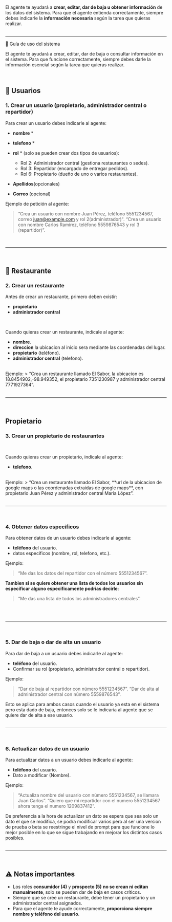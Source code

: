 </br>

El agente te ayudará a **crear, editar, dar de baja u obtener información** de los datos del sistema.
Para que el agente entienda correctamente, siempre debes indicarle la **información necesaria** según la tarea que quieras realizar.  
</br>

---

📘 Guía de uso del sistema

El agente te ayudará a crear, editar, dar de baja o consultar información en el sistema.
Para que funcione correctamente, siempre debes darle la información esencial según la tarea que quieras realizar.

<br>

## 👤 Usuarios

### 1. Crear un usuario (propietario, administrador central o repartidor)
Para crear un usuario debes indicarle al agente:
- **nombre**  *
- **telefono**  *
- **rol** * 
    (solo se pueden crear dos tipos de usuarios):  <br>
  - Rol 2: Administrador central (gestiona restaurantes o sedes).  
  - Rol 3: Repartidor (encargado de entregar pedidos).
  - Rol 6: Propietario (dueño de uno o varios restaurantes).  

- **Apellidos**(opcionales)
- **Correo** (opcional)

Ejemplo de petición al agente:  
> “Crea un usuario con nombre Juan Pérez, teléfono 5551234567, correo juan@example.com y rol 2(administrador)".
> “Crea un usuario con nombre Carlos Ramírez, teléfono 5559876543 y rol 3 (repartidor)”.

</br>

---

<br>

## 🍴 Restaurante

### 2. Crear un restaurante
Antes de crear un restaurante, primero deben existir:  
- **propietario**  
- **administrador central**

<br>

Cuando quieras crear un restaurante, indícale al agente:  
- **nombre**.  
- **direccion** la ubicacion al inicio sera mediante las coordenadas del lugar.  
- **propietario** (teléfono).  
- **administrador central** (telefono).  
</br>
Ejemplo:  
> “Crea un restaurante llamado El Sabor, la ubicacion es 18.8454902,-98.949352, el propietario 7351230987 y administrador central 7771927364”.
</br></br>

---

<br>

## Propietario

### 3. Crear un propietario de restaurantes

<br>

Cuando quieras crear un propietario, indícale al agente:  
- **telefono**.  

</br>
Ejemplo:  
> “Crea un restaurante llamado El Sabor, **url de la ubicacion de google maps o las coordenadas extraidas de google maps**, con propietario Juan Pérez y administrador central María López”.
</br></br>

---

</br>

### 4. Obtener datos especificos
Para obtener datos de un usuario debes indicarle al agente:  
- **teléfono** del usuario.  
- datos especificos (nombre, rol, telefono, etc.).  

Ejemplo:  
> “Me das los datos del repartidor con el número 5551234567”.

**Tambien si se quiere obtener una lista de todos los usuarios sin especificar alguno especificamente podrias decirle**:

> “Me das una lista de todos los administradores centrales”.

</br></br>

---

</br>

### 5. Dar de baja o dar de alta un usuario
Para dar de baja a un usuario debes indicarle al agente:  
- **teléfono** del usuario.  
- Confirmar su rol (propietario, administrador central o repartidor).  

Ejemplo:  
> “Dar de baja al repartidor con número 5551234567”.
> “Dar de alta al administrador central con número 5559876543”.

Esto se aplica para ambos casos cuando el usuario ya esta en el sistema pero esta dado de baja, entonces solo se le indicaria al agente que se quiere dar de alta a ese usuario.
</br></br>

---

</br>

### 6. Actualizar datos de un usuario
Para actualizar datos a un usuario debes indicarle al agente:  
- **teléfono** del usuario.  
- Dato a modificar (Nombre).  

Ejemplo:  
> “Actualiza nombre del usuario con número 5551234567, se llamara Juan Carlos”.
> “Quiero que mi repartidor con el numero 5551234567 ahora tenga el numero 1209837412”.

De preferencia a la hora de actualizar un dato se espera que sea solo un dato el que se modifica, se podra modificar varios pero al ser una version de prueba o beta se reestringe el nivel de prompt para que funcione lo mejor posible en lo que se sigue trabajando en mejorar los distintos casos posibles.
</br></br>

---

<br>

## ⚠️ Notas importantes
- Los roles **consumidor (4)** y **prospecto (5)** **no se crean ni editan manualmente**, solo se pueden dar de baja en casos críticos.  
- Siempre que se cree un restaurante, debe tener un propietario y un administrador central asignados.  
- Para que el agente te ayude correctamente, **proporciona siempre nombre y teléfono del usuario**.  
